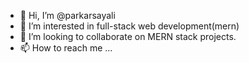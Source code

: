 - 👋 Hi, I’m @parkarsayali
- 👀 I’m interested in full-stack web development(mern)
- 💞️ I’m looking to collaborate on MERN stack projects.
- 📫 How to reach me ...

<!---
parkarsayali/parkarsayali is a ✨ special ✨ repository because its `README.md` (this file) appears on your GitHub profile.
You can click the Preview link to take a look at your changes.
--->
